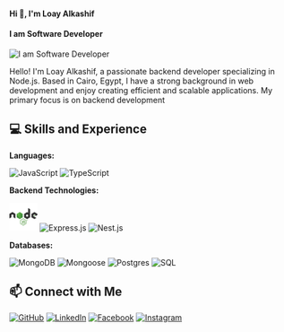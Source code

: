 #### Hi 👋, I'm Loay Alkashif
#### I am Software Developer
![I am Software Developer](https://www.foxigen.com/wp-content/uploads/2019/06/software-development-banner.jpg)

Hello! I'm Loay Alkashif, a passionate backend developer specializing in Node.js. Based in Cairo, Egypt, I have a strong background in web development and enjoy creating efficient and scalable applications. My primary focus is on backend development

## 💻 Skills and Experience

**Languages:**

<img src="https://cdn.jsdelivr.net/gh/devicons/devicon/icons/javascript/javascript-original.svg" alt="JavaScript" width="50" height="50"/> <img src="https://cdn.jsdelivr.net/gh/devicons/devicon/icons/typescript/typescript-original.svg" alt="TypeScript" width="50" height="50"/> 

**Backend Technologies:**

<img src="https://raw.githubusercontent.com/devicons/devicon/master/icons/nodejs/nodejs-original-wordmark.svg" alt="Node.js" width="50" height="50"/> <img src="https://cdn.jsdelivr.net/gh/devicons/devicon/icons/express/express-original-wordmark.svg" alt="Express.js" width="50" height="50"/> <img src="https://nestjs.com/logo-small-gradient.76616405.svg" alt="Nest.js" width="50" height="50"/> 

**Databases:**

<img src="https://cdn.jsdelivr.net/gh/devicons/devicon/icons/mongodb/mongodb-original.svg" alt="MongoDB" width="50" height="50"/> <img src="https://cdn.jsdelivr.net/gh/devicons/devicon/icons/mongoose/mongoose-original.svg" alt="Mongoose" width="50" height="50"/> <img src="https://cdn.jsdelivr.net/gh/devicons/devicon/icons/postgresql/postgresql-original.svg" alt="Postgres" width="50" height="50"/> <img src="https://cdn.jsdelivr.net/gh/devicons/devicon/icons/mysql/mysql-original.svg" alt="SQL" width="50" height="50"/>


## 📫 Connect with Me

[<img src='https://cdn.jsdelivr.net/npm/simple-icons@3.13.0/icons/github.svg' alt='GitHub' title='GitHub' height='40' style='fill:#181717;'/>](https://github.com/LoayAlkashif) 
[<img src='https://cdn.jsdelivr.net/npm/simple-icons@3.13.0/icons/linkedin.svg' alt='LinkedIn' title='LinkedIn' height='40' style='fill:#0A66C2;'/>](https://www.linkedin.com/in/loay-alkashif-050136211/) 
[<img src='https://cdn.jsdelivr.net/npm/simple-icons@3.13.0/icons/facebook.svg' alt='Facebook' title='Facebook' height='40' style='fill:#1877F2;'/>](https://www.facebook.com/loay.alkashif) 
[<img src='https://raw.githubusercontent.com/rahuldkjain/github-profile-readme-generator/master/src/images/icons/Social/instagram.svg' alt='Instagram' title='Instagram' height='40' style='fill:#E4405F;'/>](https://www.instagram.com/loayalkashif/)

